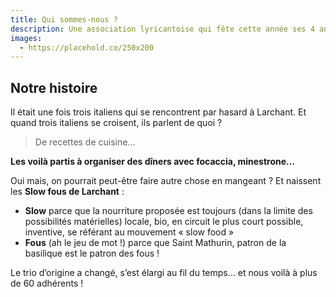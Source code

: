 ```yaml
---
title: Qui sommes-nous ?
description: Une association lyricantoise qui fête cette année ses 4 ans d'existence, soucieuse de partager des projets avec toutes les autres associations de Larchant et des environs.
images:
  - https://placehold.co/250x200
---
```

## Notre histoire

Il était une fois trois italiens qui se rencontrent par hasard à Larchant. Et quand trois italiens se croisent, ils parlent de quoi ?

> De recettes de cuisine… 

**Les voilà partis à organiser des dîners avec focaccia, minestrone…**

Oui mais, on pourrait peut-être faire autre chose en mangeant ? 
Et naissent les **Slow fous de Larchant** : 

- **Slow** parce que la nourriture proposée est toujours (dans la limite des possibilités matérielles) locale, bio, en circuit le plus court possible, inventive, se référant au mouvement « slow food » 
- **Fous** (ah le jeu de mot !) parce que Saint Mathurin, patron de la basilique est le patron des fous !

Le trio d’origine a changé, s’est élargi au fil du temps… et nous voilà à plus de 60 adhérents !
